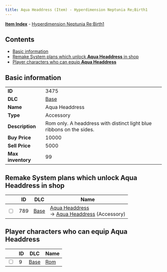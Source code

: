 ```yaml
---
title: Aqua Headdress (Item) - Hyperdimension Neptunia Re;Birth1
---
```


[**Item Index**](/neptunia/rb1/item/index.html) - [Hyperdimension Neptunia Re;Birth1](/neptunia/rb1)

## Contents

- [Basic information](#basic-information)
- [Remake System plans which unlock **Aqua Headdress** in shop](#remake-system-plans-which-unlock-aqua-headdress-in-shop)
- [Player characters who can equip **Aqua Headdress**](#player-characters-who-can-equip-aqua-headdress)
## Basic information

|   |   |
| -- | -- |
| **ID** | 3475 |
| **DLC** | [Base](/neptunia/rb1/dlc/1-base.html) |
| **Name** | Aqua Headdress |
| **Type** | Accessory |
| **Description** | Rom only. A headdress with distinct light blue ribbons on the sides. |
| **Buy Price** | 10000 |
| **Sell Price** | 5000 |
| **Max inventory** | 99 |


## Remake System plans which unlock **Aqua Headdress** in shop

|    | ID | DLC | Name |
| -- | -- | --- | ---- |
| <input type="checkbox" id="rb1-remake-1-789" class="trackbox" /> | 789 | [Base](/neptunia/rb1/dlc/1-base.html) | [Aqua Headdress](/neptunia/rb1/remake/1-789-aqua-headdress.html)<br /> → [Aqua Headdress](/neptunia/rb1/item/1-3475-aqua-headdress.html) (Accessory) |


## Player characters who can equip **Aqua Headdress**

|    | ID | DLC | Name |
| -- | -- | --- | ---- |
| <input type="checkbox" id="rb1-player-1-9" class="trackbox" /> | 9 | [Base](/neptunia/rb1/dlc/1-base.html) | [Rom](/neptunia/rb1/player/1-9-rom.html) |
